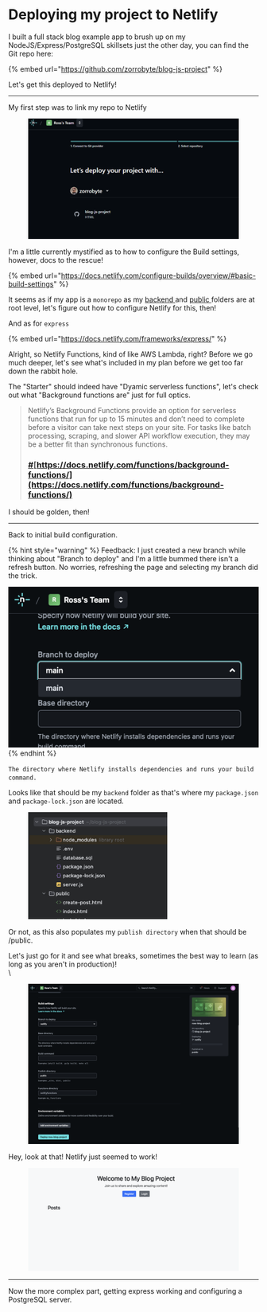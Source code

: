 # Deploying my project to Netlify

I built a full stack blog example app to brush up on my NodeJS/Express/PostgreSQL skillsets just the other day, you can find the Git repo here:

{% embed url="https://github.com/zorrobyte/blog-js-project" %}

Let's get this deployed to Netlify!

***

My first step was to link my repo to Netlify

<figure><img src="../.gitbook/assets/image (28).png" alt=""><figcaption></figcaption></figure>

I'm a little currently mystified as to how to configure the Build settings, however, docs to the rescue!

{% embed url="https://docs.netlify.com/configure-builds/overview/#basic-build-settings" %}

It seems as if my app is a `monorepo` as my [backend ](https://github.com/zorrobyte/blog-js-project/tree/main/backend)and [public ](https://github.com/zorrobyte/blog-js-project/tree/main/public)folders are at root level, let's figure out how to configure Netlify for this, then!

And as for `express`&#x20;

{% embed url="https://docs.netlify.com/frameworks/express/" %}

Alright, so Netlify Functions, kind of like AWS Lambda, right? Before we go much deeper, let's see what's included in my plan before we get too far down the rabbit hole.

The "Starter" should indeed have "Dyamic serverless functions", let's check out what "Background functions are" just for full optics.&#x20;

> Netlify’s Background Functions provide an option for serverless functions that run for up to 15 minutes and don’t need to complete before a visitor can take next steps on your site. For tasks like batch processing, scraping, and slower API workflow execution, they may be a better fit than synchronous functions.
>
> ### [#](https://docs.netlify.com/functions/background-functions/#how-background-functions-work)[https://docs.netlify.com/functions/background-functions/](https://docs.netlify.com/functions/background-functions/) <a href="#how-background-functions-work" id="how-background-functions-work"></a>

I should be golden, then!

***

Back to initial build configuration.&#x20;

{% hint style="warning" %}
Feedback: I just created a new branch while thinking about "Branch to deploy" and I'm a little bummed there isn't a refresh button. No worries, refreshing the page and selecting my branch did the trick.

![](<../.gitbook/assets/image (18).png>)
{% endhint %}

`The directory where Netlify installs dependencies and runs your build command.`

Looks like that should be my `backend` folder as that's where my `package.json` and `package-lock.json` are located.

<figure><img src="../.gitbook/assets/image (19).png" alt="" width="280"><figcaption></figcaption></figure>

Or not, as this also populates my `publish directory` when that should be /public.

Let's just go for it and see what breaks, sometimes the best way to learn (as long as you aren't in production)!\
\


<figure><img src="../.gitbook/assets/image (21).png" alt=""><figcaption></figcaption></figure>

Hey, look at that! Netlify just seemed to work!

<figure><img src="../.gitbook/assets/image (22).png" alt=""><figcaption></figcaption></figure>

***

Now the more complex part, getting express working and configuring a PostgreSQL server.
